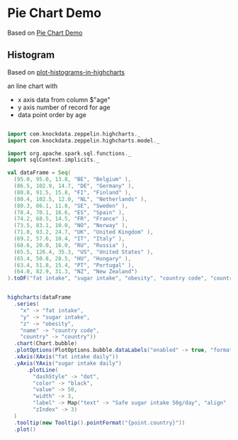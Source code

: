 # Pie Chart Demo

Based on [Pie Chart Demo](http://www.highcharts.com/demo/pie-basic)

## Histogram

Based on [plot-histograms-in-highcharts](http://stackoverflow.com/questions/18042165/plot-histograms-in-highcharts)

an line chart with

* x axis data from column $"age"
* y axis number of record for age
* data point order by age


```scala

import com.knockdata.zeppelin.highcharts._
import com.knockdata.zeppelin.highcharts.model._

import org.apache.spark.sql.functions._
import sqlContext.implicits._

val dataFrame = Seq(
  (95.0, 95.0, 13.8, "BE", "Belgium" ),
  (86.5, 102.9, 14.7, "DE", "Germany" ),
  (80.8, 91.5, 15.8, "FI", "Finland" ),
  (80.4, 102.5, 12.0, "NL", "Netherlands" ),
  (80.3, 86.1, 11.8, "SE", "Sweden" ),
  (78.4, 70.1, 16.6, "ES", "Spain" ),
  (74.2, 68.5, 14.5, "FR", "France" ),
  (73.5, 83.1, 10.0, "NO", "Norway" ),
  (71.0, 93.2, 24.7, "UK", "United Kingdom" ),
  (69.2, 57.6, 10.4, "IT", "Italy" ),
  (68.6, 20.0, 16.0, "RU", "Russia" ),
  (65.5, 126.4, 35.3, "US", "United States" ),
  (65.4, 50.8, 28.5, "HU", "Hungary" ),
  (63.4, 51.8, 15.4, "PT", "Portugal" ),
  (64.0, 82.9, 31.3, "NZ", "New Zealand")
).toDF("fat intake", "sugar intake", "obesity", "country code", "country")


highcharts(dataFrame
  .series(
    "x" -> "fat intake",
    "y" -> "sugar intake",
    "z" -> "obesity",
    "name" -> "country code",
    "country" -> "country"))
  .chart(Chart.bubble)
  .plotOptions(PlotOptions.bubble.dataLabels("enabled" -> true, "format" -> "{point.name}"))
  .xAxis(XAxis("fat intake daily"))
  .yAxis(YAxis("sugar intake daily")
      .plotLine(
        "dashStyle" -> "dot",
        "color" -> "black",
        "value" -> 50,
        "width" -> 3,
        "label" -> Map("text" -> "Safe sugar intake 50g/day", "align" -> "right"),
        "zIndex" -> 3)
  )
  .tooltip(new Tooltip().pointFormat("{point.country}"))
  .plot()


```
